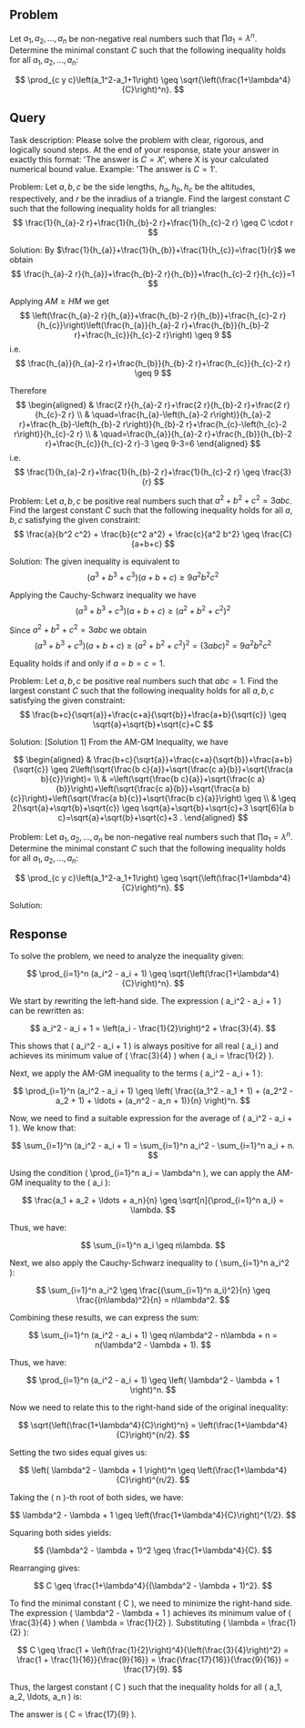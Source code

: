 ## Problem

Let $a_1, a_2, \ldots, a_n$ be non-negative real numbers such that $\prod a_1 = \lambda^n$. Determine the minimal constant $C$ such that the following inequality holds for all $a_1, a_2, \ldots, a_n$:

$$
\prod_{c y c}\left(a_1^2-a_1+1\right) \geq \sqrt{\left(\frac{1+\lambda^4}{C}\right)^n}.
$$

## Query

Task description: Please solve the problem with clear, rigorous, and logically sound steps. At the end of your response, state your answer in exactly this format: 'The answer is $C=X$', where X is your calculated numerical bound value. Example: 'The answer is $C=1$'.



Problem: Let $a, b, c$ be the side lengths, $h_{a}, h_{b}, h_{c}$ be the altitudes, respectively, and $r$ be the inradius of a triangle. Find the largest constant $C$ such that the following inequality holds for all triangles:
$$
\frac{1}{h_{a}-2 r}+\frac{1}{h_{b}-2 r}+\frac{1}{h_{c}-2 r} \geq C \cdot r
$$

Solution: By $\frac{1}{h_{a}}+\frac{1}{h_{b}}+\frac{1}{h_{c}}=\frac{1}{r}$ we obtain
$$
\frac{h_{a}-2 r}{h_{a}}+\frac{h_{b}-2 r}{h_{b}}+\frac{h_{c}-2 r}{h_{c}}=1
$$

Applying $A M \geq H M$ we get
$$
\left(\frac{h_{a}-2 r}{h_{a}}+\frac{h_{b}-2 r}{h_{b}}+\frac{h_{c}-2 r}{h_{c}}\right)\left(\frac{h_{a}}{h_{a}-2 r}+\frac{h_{b}}{h_{b}-2 r}+\frac{h_{c}}{h_{c}-2 r}\right) \geq 9
$$
i.e.
$$
\frac{h_{a}}{h_{a}-2 r}+\frac{h_{b}}{h_{b}-2 r}+\frac{h_{c}}{h_{c}-2 r} \geq 9
$$

Therefore
$$
\begin{aligned}
& \frac{2 r}{h_{a}-2 r}+\frac{2 r}{h_{b}-2 r}+\frac{2 r}{h_{c}-2 r} \\
& \quad=\frac{h_{a}-\left(h_{a}-2 r\right)}{h_{a}-2 r}+\frac{h_{b}-\left(h_{b}-2 r\right)}{h_{b}-2 r}+\frac{h_{c}-\left(h_{c}-2 r\right)}{h_{c}-2 r} \\
& \quad=\frac{h_{a}}{h_{a}-2 r}+\frac{h_{b}}{h_{b}-2 r}+\frac{h_{c}}{h_{c}-2 r}-3 \geq 9-3=6
\end{aligned}
$$
i.e.
$$
\frac{1}{h_{a}-2 r}+\frac{1}{h_{b}-2 r}+\frac{1}{h_{c}-2 r} \geq \frac{3}{r}
$$



Problem: Let $a, b, c$ be positive real numbers such that $a^2 + b^2 + c^2 = 3abc$. Find the largest constant $C$ such that the following inequality holds for all $a, b, c$ satisfying the given constraint:
$$
\frac{a}{b^2 c^2} + \frac{b}{c^2 a^2} + \frac{c}{a^2 b^2} \geq \frac{C}{a+b+c}
$$

Solution: The given inequality is equivalent to
$$
\left(a^{3}+b^{3}+c^{3}\right)(a+b+c) \geq 9 a^{2} b^{2} c^{2}
$$

Applying the Cauchy-Schwarz inequality we have
$$
\left(a^{3}+b^{3}+c^{3}\right)(a+b+c) \geq\left(a^{2}+b^{2}+c^{2}\right)^{2}
$$

Since $a^{2}+b^{2}+c^{2}=3 a b c$ we obtain
$$
\left(a^{3}+b^{3}+c^{3}\right)(a+b+c) \geq\left(a^{2}+b^{2}+c^{2}\right)^{2}=(3 a b c)^{2}=9 a^{2} b^{2} c^{2}
$$

Equality holds if and only if $a=b=c=1$.



Problem: Let $a, b, c$ be positive real numbers such that $a b c = 1$. Find the largest constant $C$ such that the following inequality holds for all $a, b, c$ satisfying the given constraint:
$$
\frac{b+c}{\sqrt{a}}+\frac{c+a}{\sqrt{b}}+\frac{a+b}{\sqrt{c}} \geq \sqrt{a}+\sqrt{b}+\sqrt{c}+C
$$

Solution: [Solution 1]
From the AM-GM Inequality, we have

$$
\begin{aligned}
& \frac{b+c}{\sqrt{a}}+\frac{c+a}{\sqrt{b}}+\frac{a+b}{\sqrt{c}} \geq 2\left(\sqrt{\frac{b c}{a}}+\sqrt{\frac{c a}{b}}+\sqrt{\frac{a b}{c}}\right)= \\
& =\left(\sqrt{\frac{b c}{a}}+\sqrt{\frac{c a}{b}}\right)+\left(\sqrt{\frac{c a}{b}}+\sqrt{\frac{a b}{c}}\right)+\left(\sqrt{\frac{a b}{c}}+\sqrt{\frac{b c}{a}}\right) \geq \\
& \geq 2(\sqrt{a}+\sqrt{b}+\sqrt{c}) \geq \sqrt{a}+\sqrt{b}+\sqrt{c}+3 \sqrt[6]{a b c}=\sqrt{a}+\sqrt{b}+\sqrt{c}+3 .
\end{aligned}
$$

Problem: Let $a_1, a_2, \ldots, a_n$ be non-negative real numbers such that $\prod a_1 = \lambda^n$. Determine the minimal constant $C$ such that the following inequality holds for all $a_1, a_2, \ldots, a_n$:

$$
\prod_{c y c}\left(a_1^2-a_1+1\right) \geq \sqrt{\left(\frac{1+\lambda^4}{C}\right)^n}.
$$

Solution:

## Response

To solve the problem, we need to analyze the inequality given:

$$
\prod_{i=1}^n (a_i^2 - a_i + 1) \geq \sqrt{\left(\frac{1+\lambda^4}{C}\right)^n}.
$$

We start by rewriting the left-hand side. The expression \( a_i^2 - a_i + 1 \) can be rewritten as:

$$
a_i^2 - a_i + 1 = \left(a_i - \frac{1}{2}\right)^2 + \frac{3}{4}.
$$

This shows that \( a_i^2 - a_i + 1 \) is always positive for all real \( a_i \) and achieves its minimum value of \( \frac{3}{4} \) when \( a_i = \frac{1}{2} \).

Next, we apply the AM-GM inequality to the terms \( a_i^2 - a_i + 1 \):

$$
\prod_{i=1}^n (a_i^2 - a_i + 1) \geq \left( \frac{(a_1^2 - a_1 + 1) + (a_2^2 - a_2 + 1) + \ldots + (a_n^2 - a_n + 1)}{n} \right)^n.
$$

Now, we need to find a suitable expression for the average of \( a_i^2 - a_i + 1 \). We know that:

$$
\sum_{i=1}^n (a_i^2 - a_i + 1) = \sum_{i=1}^n a_i^2 - \sum_{i=1}^n a_i + n.
$$

Using the condition \( \prod_{i=1}^n a_i = \lambda^n \), we can apply the AM-GM inequality to the \( a_i \):

$$
\frac{a_1 + a_2 + \ldots + a_n}{n} \geq \sqrt[n]{\prod_{i=1}^n a_i} = \lambda.
$$

Thus, we have:

$$
\sum_{i=1}^n a_i \geq n\lambda.
$$

Next, we also apply the Cauchy-Schwarz inequality to \( \sum_{i=1}^n a_i^2 \):

$$
\sum_{i=1}^n a_i^2 \geq \frac{(\sum_{i=1}^n a_i)^2}{n} \geq \frac{(n\lambda)^2}{n} = n\lambda^2.
$$

Combining these results, we can express the sum:

$$
\sum_{i=1}^n (a_i^2 - a_i + 1) \geq n\lambda^2 - n\lambda + n = n(\lambda^2 - \lambda + 1).
$$

Thus, we have:

$$
\prod_{i=1}^n (a_i^2 - a_i + 1) \geq \left( \lambda^2 - \lambda + 1 \right)^n.
$$

Now we need to relate this to the right-hand side of the original inequality:

$$
\sqrt{\left(\frac{1+\lambda^4}{C}\right)^n} = \left(\frac{1+\lambda^4}{C}\right)^{n/2}.
$$

Setting the two sides equal gives us:

$$
\left( \lambda^2 - \lambda + 1 \right)^n \geq \left(\frac{1+\lambda^4}{C}\right)^{n/2}.
$$

Taking the \( n \)-th root of both sides, we have:

$$
\lambda^2 - \lambda + 1 \geq \left(\frac{1+\lambda^4}{C}\right)^{1/2}.
$$

Squaring both sides yields:

$$
(\lambda^2 - \lambda + 1)^2 \geq \frac{1+\lambda^4}{C}.
$$

Rearranging gives:

$$
C \geq \frac{1+\lambda^4}{(\lambda^2 - \lambda + 1)^2}.
$$

To find the minimal constant \( C \), we need to minimize the right-hand side. The expression \( \lambda^2 - \lambda + 1 \) achieves its minimum value of \( \frac{3}{4} \) when \( \lambda = \frac{1}{2} \). Substituting \( \lambda = \frac{1}{2} \):

$$
C \geq \frac{1 + \left(\frac{1}{2}\right)^4}{\left(\frac{3}{4}\right)^2} = \frac{1 + \frac{1}{16}}{\frac{9}{16}} = \frac{\frac{17}{16}}{\frac{9}{16}} = \frac{17}{9}.
$$

Thus, the largest constant \( C \) such that the inequality holds for all \( a_1, a_2, \ldots, a_n \) is:

The answer is \( C = \frac{17}{9} \).